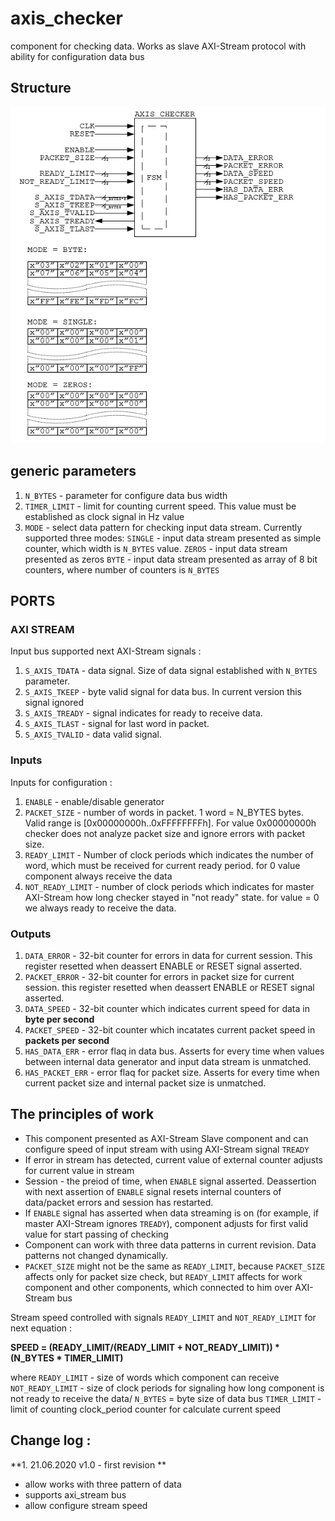 # axis_checker

component for checking data. Works as slave AXI-Stream protocol with ability for configuration data bus

## Structure 
![logo](https://github.com/MasterPlayer/xilinx-vhdl/blob/master/axis_infrastructure/axis_checker/documentation/axis_checker.png)

## generic parameters 
1) `N_BYTES` - parameter for  configure data bus width
2) `TIMER_LIMIT` - limit for counting current speed. This value must be established as clock signal in Hz value
3) `MODE` - select data pattern for checking input data stream. Currently supported three modes: 
`SINGLE` - input data stream presented as simple counter, which width is `N_BYTES` value.
`ZEROS` - input data stream presented as zeros
`BYTE` - input data stream presented as array of 8 bit counters, where number of counters is `N_BYTES` 

## PORTS

### AXI STREAM

Input bus supported next AXI-Stream signals : 
1) `S_AXIS_TDATA` - data signal. Size of data signal established with `N_BYTES` parameter.
2) `S_AXIS_TKEEP` - byte valid signal for data bus. In current version this signal ignored
3) `S_AXIS_TREADY` - signal indicates for ready to receive data. 
4) `S_AXIS_TLAST` - signal for last word in packet.
5) `S_AXIS_TVALID` - data valid signal.

### Inputs 

Inputs for configuration : 
1) `ENABLE` - enable/disable generator
2) `PACKET_SIZE` - number of words in packet. 1 word = N_BYTES bytes. Valid range is [0x00000000h..0xFFFFFFFFh]. For value 0x00000000h checker does not analyze packet size and ignore errors with packet size. 
3) `READY_LIMIT` - Number of clock periods which indicates the number of word, which must be received for current ready period. for 0 value component always receive the data
4) `NOT_READY_LIMIT` - number of clock periods which indicates for master AXI-Stream how long checker stayed in "not ready" state. for value = 0 we always ready to receive the data.

### Outputs 

1) `DATA_ERROR` - 32-bit counter for errors in data for current session. This register resetted when deassert ENABLE or RESET signal asserted.
2) `PACKET_ERROR` - 32-bit counter for errors in packet size for current session. this register resetted when deassert ENABLE or RESET signal asserted.
3) `DATA_SPEED` - 32-bit counter which indicates current speed for data in **byte per second**
4) `PACKET_SPEED` - 32-bit counter which incatates current packet speed in **packets per second**
5) `HAS_DATA_ERR` - error flaq in data bus. Asserts for every time when values between internal data generator and input data stream is unmatched. 
6) `HAS_PACKET_ERR` - error flaq for packet size. Asserts for every time when current packet size and internal packet size is unmatched. 

## The principles of work
- This component presented as AXI-Stream Slave component and can configure speed of input stream with using AXI-Stream signal `TREADY`
- If error in stream has detected, current value of external counter adjusts for current value in stream
- Session - the preiod of time, when `ENABLE` signal asserted. Deassertion with next assertion of `ENABLE` signal resets internal counters of data/packet errors and session has restarted.
- If `ENABLE` signal has asserted when data streaming is on (for example, if master AXI-Stream ignores `TREADY`), component adjusts for first valid value for start passing of checking
- Component can work with three data patterns in current revision. Data patterns not changed dynamically.
- `PACKET_SIZE` might not be the same as `READY_LIMIT`, because `PACKET_SIZE` affects only for packet size check, but `READY_LIMIT` affects for work component and other components, which connected to him over AXI-Stream bus

Stream speed controlled with signals `READY_LIMIT` and `NOT_READY_LIMIT` for next equation : 

**SPEED = (READY_LIMIT/(READY_LIMIT + NOT_READY_LIMIT)) * (N_BYTES * TIMER_LIMIT)**

where
`READY_LIMIT` - size of words which component can receive
`NOT_READY_LIMIT` - size of clock periods for signaling how long component is not ready to receive the data/ 
`N_BYTES` = byte size of data bus
`TIMER_LIMIT` - limit of counting clock_period counter for calculate current speed

## Change log : 

**1. 21.06.2020 v1.0 - first revision **
- allow works with three pattern of data
- supports axi_stream bus
- allow configure stream speed

